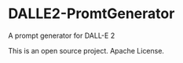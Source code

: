# DALLE2-PromtGenerator
A prompt generator for DALL-E 2

This is an open source project.  Apache License.
